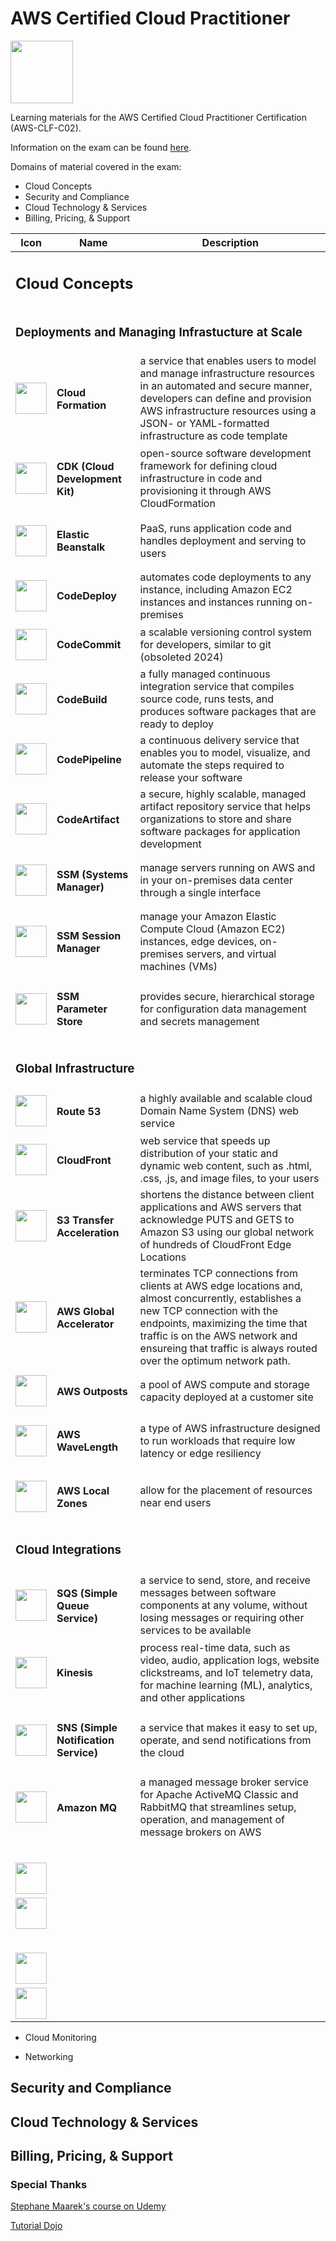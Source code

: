 # AWS Certified Cloud Practitioner
<img src="https://d1.awsstatic.com/training-and-certification/certification-badges/AWS-Certified-Cloud-Practitioner_badge.634f8a21af2e0e956ed8905a72366146ba22b74c.png" width="100" />

Learning materials for the AWS Certified Cloud Practitioner Certification (AWS-CLF-C02).

Information on the exam can be found [here](https://aws.amazon.com/certification/certified-cloud-practitioner/).

Domains of material covered in the exam: 
* Cloud Concepts
* Security and Compliance
* Cloud Technology & Services
* Billing, Pricing, & Support

<table>
    <thead>
        <tr>
            <th>Icon</th>
            <th>Name</th>
            <th>Description</th>
        </tr>
    </thead>
    <tbody>
        <tr>
            <td colspan=3><h2>Cloud Concepts</h2></td>
        </tr>
        <tr>
            <td colspan=3><h3>Deployments and Managing Infrastucture at Scale</h3></td>
        </tr>
        <tr>
            <td><img src="https://github.com/cgrundman/aws-clf-c02/blob/main/icons/CloudFormation.png" width="50"/></td>
            <td><h4>Cloud Formation</h4></td>
            <td>a service that enables users to model and manage infrastructure resources in an automated and secure manner, developers can define and provision AWS infrastructure resources using a JSON- or YAML-formatted infrastructure as code template</td>
        </tr>
        <tr>
            <td><img src="https://github.com/cgrundman/aws-clf-c02/blob/main/icons/Cloud-Development-Kit.png" width="50"/></td>
            <td><h4>CDK (Cloud Development Kit)</h4></td>
            <td>open-source software development framework for defining cloud infrastructure in code and provisioning it through AWS CloudFormation</td>
        </tr>
        <tr>
            <td><img src="https://github.com/cgrundman/aws-clf-c02/blob/main/icons/Elastic-Beanstalk.png" width="50"/></td>
            <td><h4>Elastic Beanstalk</h4></td>
            <td>PaaS, runs application code and handles deployment and serving to users</td>
        </tr>
        <tr>
            <td><img src="https://github.com/cgrundman/aws-clf-c02/blob/main/icons/CodeDeploy.png" width="50"/></td>
            <td><h4>CodeDeploy</h4></td>
            <td>automates code deployments to any instance, including Amazon EC2 instances and instances running on-premises</td>
        </tr>
        <tr>
            <td><img src="https://github.com/cgrundman/aws-clf-c02/blob/main/icons/CodeCommit.png" width="50"/></td>
            <td><h4>CodeCommit</h4></td>
            <td>a scalable versioning control system for developers, similar to git (obsoleted 2024)</td>
        </tr>
        <tr>
            <td><img src="https://github.com/cgrundman/aws-clf-c02/blob/main/icons/CodeBuild.png" width="50"/></td>
            <td><h4>CodeBuild</h4></td>
            <td>a fully managed continuous integration service that compiles source code, runs tests, and produces software packages that are ready to deploy</td>
        </tr>
        <tr>
            <td><img src="https://github.com/cgrundman/aws-clf-c02/blob/main/icons/CodePipeline.png" width="50"/></td>
            <td><h4>CodePipeline</h4></td>
            <td>a continuous delivery service that enables you to model, visualize, and automate the steps required to release your software</td>
        </tr>
        <tr>
            <td><img src="https://github.com/cgrundman/aws-clf-c02/blob/main/icons/CodeArtifact.png" width="50"/></td>
            <td><h4>CodeArtifact</h4></td>
            <td>a secure, highly scalable, managed artifact repository service that helps organizations to store and share software packages for application development</td>
        </tr>
        <tr>
            <td><img src="https://github.com/cgrundman/aws-clf-c02/blob/main/icons/Systems-Manager.png" width="50"/></td>
            <td><h4>SSM (Systems Manager)</h4></td>
            <td>manage servers running on AWS and in your on-premises data center through a single interface</td>
        </tr>
        <tr>
            <td><img src="https://github.com/cgrundman/aws-clf-c02/blob/main/icons/Systems-Manager_Session-Manager.png" width="50"/></td>
            <td><h4>SSM Session Manager</h4></td>
            <td>manage your Amazon Elastic Compute Cloud (Amazon EC2) instances, edge devices, on-premises servers, and virtual machines (VMs)</td>
        </tr>
        <tr>
            <td><img src="https://github.com/cgrundman/aws-clf-c02/blob/main/icons/Systems-Manager_Parameter-Store.png" width="50"/></td>
            <td><h4>SSM Parameter Store</h4></td>
            <td>provides secure, hierarchical storage for configuration data management and secrets management</td>
        </tr>
        <tr>
            <td colspan=3><h3>Global Infrastructure</h3></td>
        </tr>
        <tr>
            <td><img src="https://github.com/cgrundman/aws-clf-c02/blob/main/icons/Route-53.png" width="50"/></td>
            <td><h4>Route 53</h4></td>
            <td>a highly available and scalable cloud Domain Name System (DNS) web service</td>
        </tr>
        <tr>
            <td><img src="https://github.com/cgrundman/aws-clf-c02/blob/main/icons/CloudFront.png" width="50"/></td>
            <td><h4>CloudFront</h4></td>
            <td>web service that speeds up distribution of your static and dynamic web content, such as .html, .css, .js, and image files, to your users</td>
        </tr>
        <tr>
            <td><img src="https://github.com/cgrundman/aws-clf-c02/blob/main/icons/s3-transfer-acceleration.png" width="50"/></td>
            <td><h4>S3 Transfer Acceleration</h4></td>
            <td>shortens the distance between client applications and AWS servers that acknowledge PUTS and GETS to Amazon S3 using our global network of hundreds of CloudFront Edge Locations</td>
        </tr>
        <tr>
            <td><img src="https://github.com/cgrundman/aws-clf-c02/blob/main/icons/Global-Accelerator.png" width="50"/></td>
            <td><h4>AWS Global Accelerator</h4></td>
            <td>terminates TCP connections from clients at AWS edge locations and, almost concurrently, establishes a new TCP connection with the endpoints, maximizing the time that traffic is on the AWS network and  ensureing that traffic is always routed over the optimum network path.</td>
        </tr>
        <tr>
            <td><img src="https://github.com/cgrundman/aws-clf-c02/blob/main/icons/Outposts-servers.png" width="50"/></td>
            <td><h4>AWS Outposts</h4></td>
            <td>a pool of AWS compute and storage capacity deployed at a customer site</td>
        </tr>
        <tr>
            <td><img src="https://github.com/cgrundman/aws-clf-c02/blob/main/icons/Wavelength.png" width="50"/></td>
            <td><h4>AWS WaveLength</h4></td>
            <td>a type of AWS infrastructure designed to run workloads that require low latency or edge resiliency</td>
        </tr>
        <tr>
            <td><img src="https://github.com/cgrundman/aws-clf-c02/blob/main/icons/Local-Zones.png" width="50"/></td>
            <td><h4>AWS Local Zones</h4></td>
            <td>allow for the placement of resources near end users</td>
        </tr>
        <tr>
            <td colspan=3><h3>Cloud Integrations</h3></td>
        </tr>
        <tr>
            <td><img src="https://github.com/cgrundman/aws-clf-c02/blob/main/icons/Simple-Queue-Service.png" width="50"/></td>
            <td><h4>SQS (Simple Queue Service)</h4></td>
            <td>a service to send, store, and receive messages between software components at any volume, without losing messages or requiring other services to be available</td>
        </tr>
        <tr>
            <td><img src="https://github.com/cgrundman/aws-clf-c02/blob/main/icons/Kinesis.png" width="50"/></td>
            <td><h4>Kinesis</h4></td>
            <td>process real-time data, such as video, audio, application logs, website clickstreams, and IoT telemetry data, for machine learning (ML), analytics, and other applications</td>
        </tr>
        <tr>
            <td><img src="https://github.com/cgrundman/aws-clf-c02/blob/main/icons/Simple-Notification-Service.png" width="50"/></td>
            <td><h4>SNS (Simple Notification Service)</h4></td>
            <td>a service that makes it easy to set up, operate, and send notifications from the cloud</td>
        </tr>
        <tr>
            <td><img src="https://github.com/cgrundman/aws-clf-c02/blob/main/icons/Amazon-MQ.png" width="50"/></td>
            <td><h4>Amazon MQ</h4></td>
            <td>a managed message broker service for Apache ActiveMQ Classic and RabbitMQ that streamlines setup, operation, and management of message brokers on AWS</td>
        </tr>
        <tr>
            <td colspan=3><h3></h3></td>
        </tr>
        <tr>
            <td><img src="" width="50"/></td>
            <td><h4></h4></td>
            <td></td>
        </tr>
        <tr>
            <td><img src="" width="50"/></td>
            <td><h4></h4></td>
            <td></td>
        </tr>
        <tr>
            <td colspan=3><h3></h3></td>
        </tr>
        <tr>
            <td><img src="" width="50"/></td>
            <td><h4></h4></td>
            <td></td>
        </tr>
        <tr>
            <td><img src="" width="50"/></td>
            <td><h4></h4></td>
            <td></td>
        </tr>
    </tbody>
</table>

* Cloud Monitoring

* Networking

<h2 id="2-security-compliance">Security and Compliance</h2>

<h2 id="3-cloud-tech-services">Cloud Technology & Services</h2>

<h2 id="4-billing-pricing-support">Billing, Pricing, & Support</h2>

### Special Thanks

[Stephane Maarek's course on Udemy](https://www.udemy.com/course/aws-certified-cloud-practitioner-new/)

[Tutorial Dojo](https://tutorialsdojo.com/)
